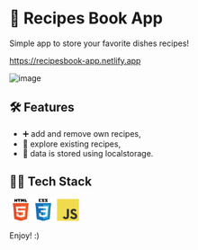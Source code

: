 # 🍲 Recipes Book App
Simple app to store your favorite dishes recipes!

https://recipesbook-app.netlify.app

![image](https://user-images.githubusercontent.com/99325577/183243774-0e245aaa-3d4f-40d4-a129-b88e16acae07.png)

## 🛠 Features
- ➕ add and remove own recipes,
- 🔎 explore existing recipes,
- 📁 data is stored using localstorage.

## 👨‍💻 Tech Stack
<img src="https://raw.githubusercontent.com/devicons/devicon/master/icons/html5/html5-original-wordmark.svg" alt="html5" width="40" height="40"/><img src="https://raw.githubusercontent.com/devicons/devicon/master/icons/css3/css3-original-wordmark.svg" alt="css3" width="40" height="40"/> <img src="https://raw.githubusercontent.com/devicons/devicon/master/icons/javascript/javascript-original.svg" alt="javascript" width="40" height="40"/>

Enjoy! :) 
